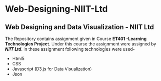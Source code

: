# Web-Designing-NIIT-Ltd
## Web Designing and Data Visualization - NIIT Ltd 
The Repository contains assignment given in Course **ET401 -Learning Technologies Project**.
Under this course the assignment were assigned by _**NIIT Ltd**_. 
In these assignment following technologies were used-
- Html5
- CSS
- Javascript (D3.js for Data Visualization)
- Json
